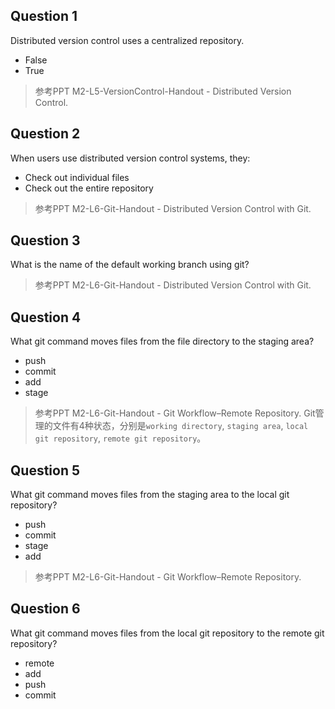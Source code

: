 ## Question 1

Distributed version control uses a centralized repository.

+ False
+ True

> 参考PPT M2-L5-VersionControl-Handout - Distributed Version Control.

## Question 2

When users use distributed version control systems, they:

+ Check out individual files
+ Check out the entire repository

> 参考PPT M2-L6-Git-Handout - Distributed Version Control with Git.

## Question 3

What is the name of the default working branch using git?

> 参考PPT M2-L6-Git-Handout - Distributed Version Control with Git.

## Question 4

What git command moves files from the file directory to the staging area?

+ push
+ commit
+ add
+ stage

> 参考PPT M2-L6-Git-Handout - Git Workflow–Remote Repository. Git管理的文件有4种状态，分别是`working directory`, `staging area`, `local git repository`, `remote git repository`。

## Question 5

What git command moves files from the staging area to the local git repository?

+ push
+ commit
+ stage
+ add

> 参考PPT M2-L6-Git-Handout - Git Workflow–Remote Repository. 

## Question 6

What git command moves files from the local git repository to the remote git repository?

+ remote
+ add
+ push
+ commit
